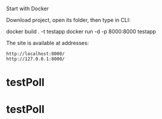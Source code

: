 Start with Docker

Download project, open its folder, then type in CLI:

docker build . -t testapp
docker run -d -p 8000:8000 testapp

The site is available at addresses:

    http://localhost:8000/
    http://127.0.0.1:8000/
# testPoll
# testPoll
